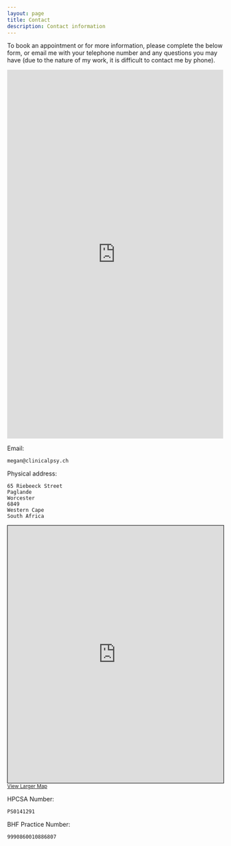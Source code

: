 ```yaml
---
layout: page
title: Contact
description: Contact information
---
```


To book an appointment or for more information, please complete the below form, or email me with your telephone number
and any questions you may have (due to the nature of my work, it is difficult to contact me by phone).


<iframe src="https://docs.google.com/forms/d/e/1FAIpQLSf3oitTxxO0BlL0vr9v1KDynj7ctqXv0JqYboroK9jWorOgdA/viewform?embedded=true"
 width="100%" height="860" frameborder="0" marginheight="0" marginwidth="0">
Loading…</iframe>


Email:

    megan@clinicalpsy.ch


Physical address:

    65 Riebeeck Street
    Paglande
    Worcester
    6849
    Western Cape
    South Africa


<iframe
 width="100%" height="600" frameborder="0" scrolling="no" marginheight="0" marginwidth="0"
 src="https://www.openstreetmap.org/export/embed.html?bbox=19.450510740280155%2C-33.64415701318668%2C19.45484519004822%2C-33.641912895058724&amp;layer=cyclemap&amp;marker=-33.64303496143433%2C19.452677965164185" style="border: 1px solid black"></iframe><br/><small><a href="https://www.openstreetmap.org/?mlat=-33.64303&amp;mlon=19.45268#map=19/-33.64303/19.45268">
View Larger Map</a></small>


HPCSA Number:

    PS0141291


BHF Practice Number:

    9990860010886807

